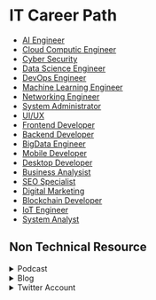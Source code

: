 # IT Career Path

- [AI Engineer](https://github.com/mrofisr/awesome-it-career/tree/main/dir/AI.md) 
- [Cloud Computic Engineer](https://github.com/mrofisr/awesome-it-career/tree/main/dir/Cloud.md)
- [Cyber Security](https://github.com/mrofisr/awesome-it-career/tree/main/dir/CyberSec.md)
- [Data Science Engineer](https://github.com/mrofisr/awesome-it-career/tree/main/dir/DataScience.md)
- [DevOps Engineer](https://github.com/mrofisr/awesome-it-career/tree/main/dir/DevOps.md)
- [Machine Learning Engineer](https://github.com/mrofisr/awesome-it-career/tree/main/dir/ML.md)
- [Networking Engineer](https://github.com/mrofisr/awesome-it-career/tree/main/dir/Network.md)
- [System Administrator](https://github.com/mrofisr/awesome-it-career/tree/main/dir/SysAdmin.md)
- [UI/UX](https://github.com/mrofisr/awesome-it-career/tree/main/dir/UIUX.md)
- [Frontend Developer](https://github.com/mrofisr/awesome-it-career/tree/main/dir/Frontend.md)
- [Backend Developer](https://github.com/mrofisr/awesome-it-career/tree/main/dir/)
- [BigData Engineer](https://github.com/mrofisr/awesome-it-career/tree/main/dir/)
- [Mobile Developer](https://github.com/mrofisr/awesome-it-career/tree/main/dir/)
- [Desktop Developer](https://github.com/mrofisr/awesome-it-career/tree/main/dir/)
- [Business Analysist](https://github.com/mrofisr/awesome-it-career/tree/main/dir/)
- [SEO Specialist](https://github.com/mrofisr/awesome-it-career/tree/main/dir/)
- [Digital Marketing](https://github.com/mrofisr/awesome-it-career/tree/main/dir/)
- [Blockchain Developer](https://github.com/mrofisr/awesome-it-career/tree/main/dir/)
- [IoT Engineer](https://github.com/mrofisr/awesome-it-career/tree/main/dir/)
- [System Analyst](https://github.com/mrofisr/awesome-it-career/tree/main/dir/) 

## Non Technical Resource
<details>
<summary>Podcast</summary>
- [Podcast teh atau kopi](https://hilman.space/tehataukopi)
- [Developer Muslim Podcast](https://hilman.space/tehataukopi)
</details>
<details>
<summary>Blog</summary>
- [Hidup Lebih Produktif](https://sekolahkoding.com/buku/hidup-lebih-produktif)
- [Hadiah Untuk Programmer](https://sekolahkoding.com/buku/hadiah-untuk-programmer)
</details>
<details>
<summary>Twitter Account</summary>
- [Podcast teh atau kopi](https://hilman.space/tehataukopi)
- [Developer Muslim Podcast](https://hilman.space/tehataukopi)
</details>
